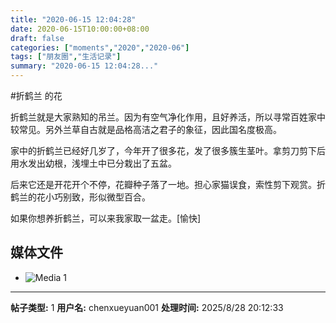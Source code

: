 ```yaml
---
title: "2020-06-15 12:04:28"
date: 2020-06-15T10:00:00+08:00
draft: false
categories: ["moments","2020","2020-06"]
tags: ["朋友圈","生活记录"]
summary: "2020-06-15 12:04:28..."
---
```


#折鹤兰 的花

折鹤兰就是大家熟知的吊兰。因为有空气净化作用，且好养活，所以寻常百姓家中较常见。另外兰草自古就是品格高洁之君子的象征，因此国名度极高。

家中的折鹤兰已经好几岁了，今年开了很多花，发了很多簇生茎叶。拿剪刀剪下后用水发出幼根，浅埋土中已分栽出了五盆。

后来它还是开花开个不停，花瓣种子落了一地。担心家猫误食，索性剪下观赏。折鹤兰的花小巧别致，形似微型百合。

如果你想养折鹤兰，可以来我家取一盆走。[愉快]

## 媒体文件

- ![Media 1](/Moments/photos/2020-06-15/202006151204280.jpg)

---

**帖子类型:** 1
**用户名:** chenxueyuan001
**处理时间:** 2025/8/28 20:12:33